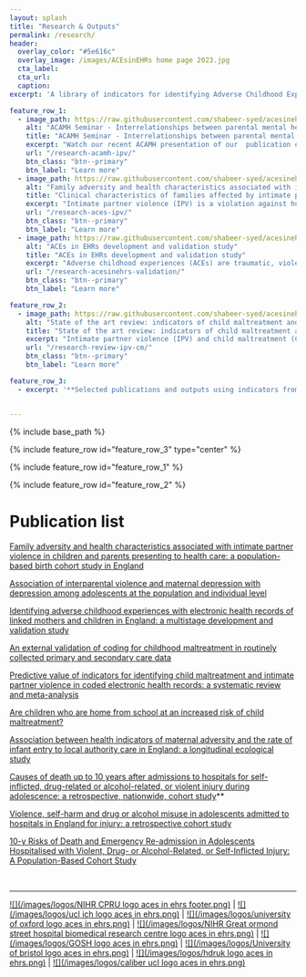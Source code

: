 ```yaml
---
layout: splash
title: "Research & Outputs"
permalink: /research/
header:
  overlay_color: "#5e616c"
  overlay_image: /images/ACEsinEHRs home page 2023.jpg
  cta_label: 
  cta_url: 
  caption:
excerpt: 'A library of indicators for identifying Adverse Childhood Experiences (ACEs) in Electronic Health Records (EHRs) <br /> <small><a href="https://www.thelancet.com/journals/lanpub/article/PIIS2468-2667(23)00119-6/fulltext">New study out in Lancet Public Health!</a></small><br /><br /> {::nomarkdown}<iframe style="display: inline-block;" src=" " frameborder="0" scrolling="0" width="160px" height="30px"></iframe> <iframe style="display: inline-block;" src="" frameborder="0" scrolling="0" width="158px" height="30px"></iframe>{:/nomarkdown}'

feature_row_1:
  - image_path: https://raw.githubusercontent.com/shabeer-syed/acesinehrs/master/images/acamh%20seminar%20ipv%20and%20aces%202023%20thumbnail.jpg
    alt: "ACAMH Seminar - Interrelationships between parental mental health, intimate partner violence and child mental health – implications for practice (recording)"
    title: "ACAMH Seminar - Interrelationships between parental mental health, intimate partner violence and child mental health"
    excerpt: "Watch our recent ACAMH presentation of our  publication exploring clinically relevant family adversity indicators of IPV aimed at improving responses to affected families presenting to healthcare..."
    url: "/research-acamh-ipv/"
    btn_class: "btn--primary"
    btn_label: "Learn more"
  - image_path: https://raw.githubusercontent.com/shabeer-syed/acesinehrs/master/images/Syed%202023%20Family%20adversity%20and%20IPV%20and%20lancet%20public%20health.png
    alt: "Family adversity and health characteristics associated with intimate partner violence"
    title: "Clinical characteristics of families affected by intimate partner violence"
    excerpt: "Intimate partner violence (IPV) is a violation against human rights that affects millions of women worldwide. One in three women experiences IPV, translating to over 800 million women globally..."
    url: "/research-aces-ipv/"
    btn_class: "btn--primary"
    btn_label: "Learn more"
  - image_path: https://raw.githubusercontent.com/shabeer-syed/acesinehrs/master/images/aces%20in%20ehrs%20research%20validation%20study.png
    alt: "ACEs in EHRs development and validation study"
    title: "ACEs in EHRs development and validation study"
    excerpt: "Adverse childhood experiences (ACEs) are traumatic, violent or neglectful events that can significantly affect a child's health and development. ACEs can include child maltreatment, growing up in households with parental mental health problems and intimate partner violence..."
    url: "/research-acesinehrs-validation/"
    btn_class: "btn--primary"
    btn_label: "Learn more"

feature_row_2:
  - image_path: https://raw.githubusercontent.com/shabeer-syed/acesinehrs/master/images/aces%20in%20ehrs%20research%20review%20CM%20IPV.png
    alt: "State of the art review: indicators of child maltreatment and intimate partner violence"
    title: "State of the art review: indicators of child maltreatment and intimate partner violence"
    excerpt: "Intimate partner violence (IPV) and child maltreatment (CM) are forms of family violence that often go unnoticed by services, despite recommendations to improve monitoring efforts by the World Health Organization (WHO).."
    url: "/research-review-ipv-cm/"
    btn_class: "btn--primary"
    btn_label: "Learn more"

feature_row_3:
  - excerpt: '**Selected publications and outputs using indicators from the ACEs in EHRs library.**'


---
```


{% include base_path %}

{% include feature_row id="feature_row_3" type="center" %}

{% include feature_row id="feature_row_1" %}

{% include feature_row id="feature_row_2" %}


# Publication list

[Family adversity and health characteristics associated with intimate partner violence in children and parents presenting to health care: a population-based birth cohort study in England](https://doi.org/10.1016/S2468-2667(23)00119-6)

<script type="text/javascript" src="https://d1bxh8uas1mnw7.cloudfront.net/assets/embed.js"></script><div class="altmetric-embed" data-badge-type="donut" data-altmetric-id="150725211"></div>

[Association of interparental violence and maternal depression with depression among adolescents at the population and individual level](https://jamanetwork.com/journals/jamanetworkopen/fullarticle/2801832)

[Identifying adverse childhood experiences with electronic health records of linked mothers and children in England: a multistage development and validation study](https://doi.org/10.1016/S2589-7500(22)00061-9)

<script type="text/javascript" src="https://d1bxh8uas1mnw7.cloudfront.net/assets/embed.js"></script><div class="altmetric-embed" data-badge-type="donut" data-altmetric-id="128460919"></div>

[An external validation of coding for childhood maltreatment in routinely collected primary and secondary care data](https://doi.org/10.1038/s41598-023-34011-3)

<script type="text/javascript" src="https://d1bxh8uas1mnw7.cloudfront.net/assets/embed.js"></script><div class="altmetric-embed" data-badge-type="donut" data-altmetric-id="148625842"></div>


[Predictive value of indicators for identifying child maltreatment and intimate partner violence in coded electronic health records: a systematic review and meta-analysis](http://dx.doi.org/10.1136/archdischild-2020-319027)

<script type="text/javascript" src="https://d1bxh8uas1mnw7.cloudfront.net/assets/embed.js"></script><div class="altmetric-embed" data-badge-type="donut" data-altmetric-id="88250923"></div>

[Are children who are home from school at an increased risk of child maltreatment?](https://doi.org/10.1093/pubmed/fdaa115)

<script type="text/javascript" src="https://d1bxh8uas1mnw7.cloudfront.net/assets/embed.js"></script><div class="altmetric-embed" data-badge-type="donut" data-altmetric-id="86946201"></div>

[Association between health indicators of maternal adversity and the rate of infant entry to local authority care in England: a longitudinal ecological study](http://dx.doi.org/10.1136/bmjopen-2019-036564)

<script type="text/javascript" src="https://d1bxh8uas1mnw7.cloudfront.net/assets/embed.js"></script><div class="altmetric-embed" data-badge-type="donut" data-altmetric-id="88240312"></div>

[Causes of death up to 10 years after admissions to hospitals for self-inflicted, drug-related or alcohol-related, or violent injury during adolescence: a retrospective, nationwide, cohort study](https://www.thelancet.com/journals/lancet/article/PIIS0140-6736(17)31045-0/fulltext)**

<script type="text/javascript" src="https://d1bxh8uas1mnw7.cloudfront.net/assets/embed.js"></script><div class="altmetric-embed" data-badge-type="donut" data-altmetric-id="20533675"></div>

[Violence, self-harm and drug or alcohol misuse in adolescents admitted to hospitals in England for injury: a retrospective cohort study](https://bmjopen.bmj.com/content/5/2/e006079)

<script type="text/javascript" src="https://d1bxh8uas1mnw7.cloudfront.net/assets/embed.js"></script><div class="altmetric-embed" data-badge-type="donut" data-altmetric-id="3443408"></div>

[10-y Risks of Death and Emergency Re-admission in Adolescents Hospitalised with Violent, Drug- or Alcohol-Related, or Self-Inflicted Injury: A Population-Based Cohort Study](https://journals.plos.org/plosmedicine/article?id=10.1371/journal.pmed.1001931)

<script type="text/javascript" src="https://d1bxh8uas1mnw7.cloudfront.net/assets/embed.js"></script><div class="altmetric-embed" data-badge-type="donut" data-altmetric-id="4934607"></div>

<span style="color:white"> Dr Shabeer Syed, Clinical Psychologist & Senior Research Associate </span>

---

  [![](/images/logos/NIHR CPRU logo aces in ehrs footer.png)](https://www.ucl.ac.uk/children-policy-research/) | [![](/images/logos/ucl ich logo aces in ehrs.png)](https://www.ucl.ac.uk/child-health/great-ormond-street-institute-child-health-0) | [![](/images/logos/university of oxford logo aces in ehrs.png)](https://www.ox.ac.uk/) | [![](/images/logos/NIHR Great ormond street hospital biomedical research centre logo aces in ehrs.png)](https://www.gosh.nhs.uk/our-research/our-research-infrastructure/nihr-great-ormond-street-hospital-brc/) | [![](/images/logos/GOSH logo aces in ehrs.png)](https://www.gosh.nhs.uk/) | [![](/images/logos/University of bristol logo aces in ehrs.png)](https://www.bristol.ac.uk/) | [![](/images/logos/hdruk logo aces in ehrs.png)](https://www.hdruk.ac.uk/) | [![](/images/logos/caliber ucl logo aces in ehrs.png)](https://www.ucl.ac.uk/health-informatics/research/caliber) 
